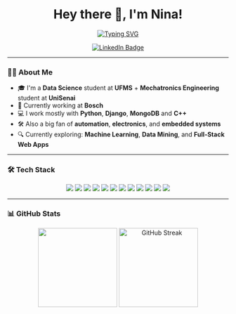 <h1 align="center">Hey there 👋, I'm Nina!</h1>

<p align="center">
 <a href="https://git.io/typing-svg"><img src="https://readme-typing-svg.herokuapp.com?font=Fira+Code&duration=3000&pause=1000&color=9623FF&center=true&vCenter=true&multiline=true&width=500&height=70&lines=Data+Scientist+%7C+Python+Dev;Building+Full-Stack+projects+with+Django" alt="Typing SVG" /></a>
</p>

<p align="center">
  <a href="https://www.linkedin.com/in/nscunha" target="_blank">
    <img src="https://img.shields.io/badge/LinkedIn-0077B5?style=for-the-badge&logo=linkedin&logoColor=white" alt="LinkedIn Badge"/>
  </a>
</p>

---

### 👨‍💻 About Me

- 🎓 I'm a **Data Science** student at **UFMS** + **Mechatronics Engineering** student at **UniSenai**
- 💼 Currently working at **Bosch**
- 💻 I work mostly with **Python**, **Django**, **MongoDB** and **C++**
- 🛠 Also a big fan of **automation**, **electronics**, and **embedded systems**
- 🔍 Currently exploring: **Machine Learning**, **Data Mining**, and **Full-Stack Web Apps**

---

### 🛠️ Tech Stack

<p align="center">
  <img src="https://img.shields.io/badge/Python-3776AB?style=for-the-badge&logo=python&logoColor=white" />
  <img src="https://img.shields.io/badge/C++-00599C?style=for-the-badge&logo=c%2B%2B&logoColor=white" />
  <img src="https://img.shields.io/badge/C-282C34?style=for-the-badge&logo=c&logoColor=white" />
  <img src="https://img.shields.io/badge/JavaScript-F7DF1E?style=for-the-badge&logo=javascript&logoColor=black" />
  <img src="https://img.shields.io/badge/SQL-336791?style=for-the-badge&logo=postgresql&logoColor=white" />
  <img src="https://img.shields.io/badge/Git-F05032?style=for-the-badge&logo=git&logoColor=white" />
  <img src="https://img.shields.io/badge/MongoDB-47A248?style=for-the-badge&logo=mongodb&logoColor=white" />
  <img src="https://img.shields.io/badge/MySQL-00758F?style=for-the-badge&logo=mysql&logoColor=white" />
  <img src="https://img.shields.io/badge/SQLite-003B57?style=for-the-badge&logo=sqlite&logoColor=white" />
  <img src="https://img.shields.io/badge/Tkinter-%2300599C?style=for-the-badge&logo=python&logoColor=white" />
  <img src="https://img.shields.io/badge/Pandas-150458?style=for-the-badge&logo=pandas&logoColor=white" />
  <img src="https://img.shields.io/badge/Seaborn-4B8BBE?style=for-the-badge&logo=python&logoColor=white" />
</p>


---

### 📊 GitHub Stats

<p align="center">
  <img src="https://github-readme-stats.vercel.app/api?username=maxykoin&show_icons=true&theme=radical&count_private=true" height="180px"/>
  <img src="https://github-readme-streak-stats-eight.vercel.app/?user=maxykoin&theme=radical" alt="GitHub Streak" height="180"/>
</p>
